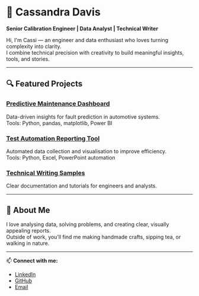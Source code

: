 # 🌸 Cassandra Davis

**Senior Calibration Engineer | Data Analyst | Technical Writer**

Hi, I'm Cassi — an engineer and data enthusiast who loves turning complexity into clarity.  
I combine technical precision with creativity to build meaningful insights, tools, and stories.

---

## 🔍 Featured Projects

### [Predictive Maintenance Dashboard](#)
Data-driven insights for fault prediction in automotive systems.  
Tools: Python, pandas, matplotlib, Power BI  

### [Test Automation Reporting Tool](#)
Automated data collection and visualisation to improve efficiency.  
Tools: Python, Excel, PowerPoint automation  

### [Technical Writing Samples](#)
Clear documentation and tutorials for engineers and analysts.  

---

## 💫 About Me
I love analysing data, solving problems, and creating clear, visually appealing reports.  
Outside of work, you’ll find me making handmade crafts, sipping tea, or walking in nature.

---

📫 **Connect with me:**  
- [LinkedIn](#)  
- [GitHub](https://github.com/cassandra-davis)  
- [Email](mailto:your.email@example.com)
